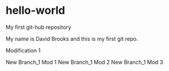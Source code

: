 # hello-world
My first git-hub repository

My name is David Brooks and this is my first git repo.

Modification 1

New Branch_1 Mod 1
New Branch_1 Mod 2
New Branch_1 Mod 3
